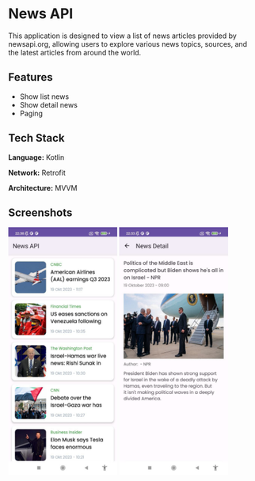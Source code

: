 
# News API

This application is designed to view a list of news articles provided by newsapi.org, allowing users to explore various news topics, sources, and the latest articles from around the world.

## Features

- Show list news
- Show detail news
- Paging

## Tech Stack

**Language:** Kotlin

**Network:** Retrofit

**Architecture:** MVVM

## Screenshots

<p float="left">
<img src="https://raw.githubusercontent.com/AlHamasy/NewsAPI/main/screenshot/list.jpeg" width="220" height="500" alt="List"/>
<img src="https://raw.githubusercontent.com/AlHamasy/NewsAPI/main/screenshot/detail.jpeg" width="220" height="500" alt="Detail"/>


</p>
